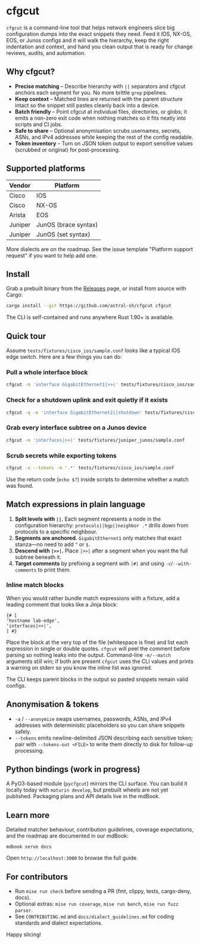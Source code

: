 # cfgcut

`cfgcut` is a command-line tool that helps network engineers slice big configuration dumps into the exact snippets they need. Feed it IOS, NX-OS, EOS, or Junos configs and it will walk the hierarchy, keep the right indentation and context, and hand you clean output that is ready for change reviews, audits, and automation.

## Why cfgcut?

- **Precise matching** – Describe hierarchy with `||` separators and cfgcut anchors each segment for you. No more brittle `grep` pipelines.
- **Keep context** – Matched lines are returned with the parent structure intact so the snippet still pastes cleanly back into a device.
- **Batch friendly** – Point cfgcut at individual files, directories, or globs; it emits a non-zero exit code when nothing matches so it fits neatly into scripts and CI jobs.
- **Safe to share** – Optional anonymisation scrubs usernames, secrets, ASNs, and IPv4 addresses while keeping the rest of the config readable.
- **Token inventory** – Turn on JSON token output to export sensitive values (scrubbed or original) for post-processing.

## Supported platforms

| Vendor | Platform |
| --- | --- |
| Cisco | IOS |
| Cisco | NX-OS |
| Arista | EOS |
| Juniper | JunOS (brace syntax) |
| Juniper | JunOS (set syntax) |

More dialects are on the roadmap. See the issue template "Platform support request" if you want to help add one.

## Install

Grab a prebuilt binary from the [Releases](https://github.com/astral-sh/cfgcut/releases) page, or install from source with Cargo:

```bash
cargo install --git https://github.com/astral-sh/cfgcut cfgcut
```

The CLI is self-contained and runs anywhere Rust 1.90+ is available.

## Quick tour

Assume `tests/fixtures/cisco_ios/sample.conf` looks like a typical IOS edge switch. Here are a few things you can do:

### Pull a whole interface block

```bash
cfgcut -m 'interface GigabitEthernet1|>>|' tests/fixtures/cisco_ios/sample.conf
```

### Check for a shutdown uplink and exit quietly if it exists

```bash
cfgcut -q -m 'interface GigabitEthernet2||shutdown' tests/fixtures/cisco_ios/sample.conf
```

### Grab every interface subtree on a Junos device

```bash
cfgcut -m 'interfaces|>>|' tests/fixtures/juniper_junos/sample.conf
```

### Scrub secrets while exporting tokens

```bash
cfgcut -a --tokens -m '.*' tests/fixtures/cisco_ios/sample.conf
```

Use the return code (`echo $?`) inside scripts to determine whether a match was found.

## Match expressions in plain language

1. **Split levels with `||`.** Each segment represents a node in the configuration hierarchy: `protocols||bgp||neighbor .*` drills down from protocols to a specific neighbour.
2. **Segments are anchored.** `GigabitEthernet1` only matches that exact stanza—no need to add `^` or `$`.
3. **Descend with `|>>|`.** Place `|>>|` after a segment when you want the full subtree beneath it.
4. **Target comments** by prefixing a segment with `|#|` and using `-c`/`--with-comments` to print them.

### Inline match blocks

When you would rather bundle match expressions with a fixture, add a leading comment that looks like a Jinja block:

```
{# [
'hostname lab-edge',
'interfaces|>>|',
] #}
```

Place the block at the very top of the file (whitespace is fine) and list each expression in single or double quotes. `cfgcut` will peel the comment before parsing so nothing leaks into the output. Command-line `-m/--match` arguments still win; if both are present `cfgcut` uses the CLI values and prints a warning on stderr so you know the inline list was ignored.

The CLI keeps parent blocks in the output so pasted snippets remain valid configs.

## Anonymisation & tokens

- `-a` / `--anonymize` swaps usernames, passwords, ASNs, and IPv4 addresses with deterministic placeholders so you can share snippets safely.
- `--tokens` emits newline-delimited JSON describing each sensitive token; pair with `--tokens-out <FILE>` to write them directly to disk for follow-up processing.

## Python bindings (work in progress)

A PyO3-based module (`pycfgcut`) mirrors the CLI surface. You can build it locally today with `maturin develop`, but prebuilt wheels are not yet published. Packaging plans and API details live in the mdBook.

## Learn more

Detailed matcher behaviour, contribution guidelines, coverage expectations, and the roadmap are documented in our mdBook:

```
mdbook serve docs
```

Open `http://localhost:3000` to browse the full guide.

## For contributors

- Run `mise run check` before sending a PR (fmt, clippy, tests, cargo-deny, docs).
- Optional extras: `mise run coverage`, `mise run bench`, `mise run fuzz parser`.
- See `CONTRIBUTING.md` and `docs/dialect_guidelines.md` for coding standards and dialect expectations.

Happy slicing!
